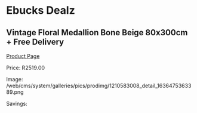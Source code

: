 
# Ebucks Dealz
## Vintage Floral Medallion Bone Beige 80x300cm + Free Delivery
[Product Page](https://www.ebucks.com/web/shop/productSelected.do?prodId=1210583008&catId=1209942441)

Price: R2519.00

Image: /web/cms/system/galleries/pics/prodimg/1210583008_detail_1636475363389.png

Savings: 


	